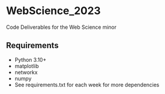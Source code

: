 # WebScience_2023
Code Deliverables for the Web Science minor

## Requirements
- Python 3.10+
- matplotlib
- networkx
- numpy
- See requirements.txt for each week for more dependencies
